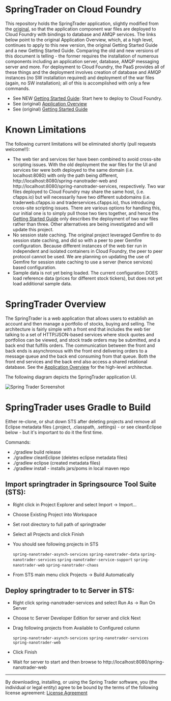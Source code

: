 SpringTrader on Cloud Foundry
=============================

This repository holds the SpringTrader application, slightly modified from the [original](https://github.com/vFabric/springtrader), so that the application component war files are deployed to Cloud Foundry with bindings to database and AMQP services.  The links below point to the original Application Overview, which, at a high level, continues to apply to this new version, the original Getting Started Guide and a new Getting Started Guide.  Comparing the old and new versions of this document is telling - the former requires the installation of numerous components including an application server, database, AMQP messaging server and more. For deployment to Cloud Foundry, the PaaS provides all of these things and the deployment involves creation of database and AMQP instances (no SW installation required) and deployment of the war files (again, no SW installation); all of this is accomplished with only a few commands. 

* See NEW [Getting Started Guide](https://github.com/cf-platform-eng/springtrader-cf/wiki/Getting-Started-Guide): Start here to deploy to Cloud Foundry.
* See (original) [Application Overview](https://github.com/vFabric/springtrader/wiki/Application-Overview)
* See (original) [Getting Started Guide](https://github.com/vFabric/springtrader/wiki/Getting-Started-Guide)

Known Limitations
=================

The following current limitations will be eliminated shortly (pull requests welcome!!):

* The web tier and services tier have been combined to avoid cross-site scripting issues. With the old deployment the war files for the UI and services tier were both deployed to the same domain (i.e. localhost:8080) with only the path being different, http://localhost:8080/spring-nanotrader-web and http://localhost:8080/spring-nanotrader-services, respectively.  Two war files deployed to Cloud Foundry may share the same host, (i.e. cfapps.io) but will necessarily have two different subdomains (i.e. traderweb.cfapps.io and traderservices.cfapps.io), thus introducing cross-site scripting issues.  There are various options for handling this, our initial one is to simply pull those two tiers together, and hence the [Getting Started Guide]() only describes the deployment of two war files rather than three.  Other alternatives are being investigated and will update this project.
* No session state caching. The original project leveraged Gemfire to do session state caching, and did so with a peer to peer Gemfire configuration. Because different instances of the web tier run in independent and isolated containers in Cloud Foundry, the peer to peer protocol cannot be used. We are planning on updating the use of Gemfire for session state caching to use a server (hence services) based configuration.
* Sample data is not yet being loaded.  The current configuration DOES load reference data (prices for different stock tickers), but does not yet load additional sample data.

SpringTrader Overview
=====================

The SpringTrader is a web application that allows users to establish an account and then manage a portfolio of stocks, buying and selling.  The architecture is fairly simple with a front end that includes the web tier talking to a set of HTTP/JSON-based services where stock quotes and portfolios can be viewed, and stock trade orders may be submitted, and a back end that fulfills orders. The communication between the front and back ends is asynchronous with the front end delivering orders to a message queue and the back end consuming from that queue. Both the front end services and the back end also access a shared relational database.  See the [Application Overview]() for the high-level architectue.

The following diagram depicts the SpringTrader application UI.

![Spring Trader Screenshot](https://raw.github.com/vFabric/springtrader/master/wiki/springtrader.png)

SpringTrader uses Gradle to Build
===================================

Either re-clone, or shut down STS after deleting projects and remove all Eclipse metadata files (.project, .classpath, .settings) - or see cleanEclipse below - but it's important to do it the first time.

Commands:

* ./gradlew build release
* ./gradlew cleanEclipse (deletes eclipse metadata files)
* ./gradlew eclipse (created metadata files)
* ./gradlew install - installs jars/poms in local maven repo

Import springtrader in Springsource Tool Suite (STS):
---

* Right click in Project Explorer and select Import -> Import...
* Choose Existing Project into Workspace
* Set root directory to full path of springtrader
* Select all Projects and click Finish
* You should see following projects in STS

    `spring-nanotrader-asynch-services`
    `spring-nanotrader-data`
    `spring-nanotrader-services`
    `spring-nanotrader-service-support`
    `spring-nanotrader-web`
    `spring-nanotrader-chaos`

  
* From STS main menu click Projects -> Build Automatically

Deploy springtrader to tc Server in STS:
---

* Right click spring-nanotrader-services and select Run As -> Run On Server
* Choose tc Server Developer Edition for server and click Next
* Drag following projects from Available to Configured column

    `spring-nanotrader-asynch-services`
    `spring-nanotrader-services`
    `spring-nanotrader-web`

* Click Finish
* Wait for server to start and then browse to http://localhost:8080/spring-nanotrader-web

-----
By downloading, installing, or using the Spring Trader software, you (the individual or legal entity) agree to be bound by the terms of the following license agreement:
[License Agreement](https://github.com/vFabric/springtrader/raw/master/license-agreement.pdf)
